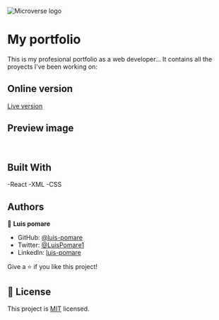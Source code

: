 ![Microverse logo](https://img.shields.io/badge/Microverse-blueviolet)

# My portfolio

This is my profesional portfolio as a web developer...
It contains all the proyects I've been working on:

## Online version

[Live version](https://630322bf80a0122e23b7ce78--playful-stardust-41d3fc.netlify.app/)

## Preview image

![<img src="./app_screenshot.png"/>](https://630322bf80a0122e23b7ce78--playful-stardust-41d3fc.netlify.app/)

## Built With

-React
-XML
-CSS

##

## Authors

👤 **Luis pomare**

- GitHub: [@luis-pomare](https://github.com/luis-pomare)
- Twitter: [@LuisPomare1](https://twitter.com/LuisPomare1)
- LinkedIn: [luis-pomare](https://www.linkedin.com/in/luis-pomare/)

Give a ⭐️ if you like this project!

## 📝 License

This project is [MIT](./MIT.md) licensed.
